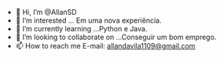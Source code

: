 - 👋 Hi, I’m @AllanSD
- 👀 I’m interested ... Em uma nova experiência.
- 🌱 I’m currently learning ...Python e  Java.
- 💞️ I’m looking to collaborate on ...Conseguir um bom emprego.
- 📫 How to reach me E-mail: allandavila1109@gmail.com

<!---
AllanSD/AllanSD is a ✨ special ✨ repository because its `README.md` (this file) appears on your GitHub profile.
You can click the Preview link to take a look at your changes.
--->
